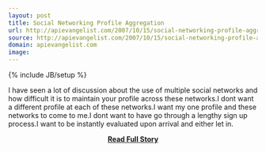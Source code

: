 ```yaml
---
layout: post
title: Social Networking Profile Aggregation
url: http://apievangelist.com/2007/10/15/social-networking-profile-aggregation/
source: http://apievangelist.com/2007/10/15/social-networking-profile-aggregation/
domain: apievangelist.com
image: 
---
```

{% include JB/setup %}<p>I have seen a lot of discussion about the use of multiple social networks and how difficult it is to maintain your profile across these networks.I dont want a different profile at each of these networks.I want my one profile and these networks to come to me.I dont want to have go through a lengthy sign up process.I want to be instantly evaluated upon arrival and either let in.</p>
<center><p><a href="http://apievangelist.com/2007/10/15/social-networking-profile-aggregation/" style='padding:25px; font-sze:18px; font-weight: bold;'>Read Full Story</a></p></center>
